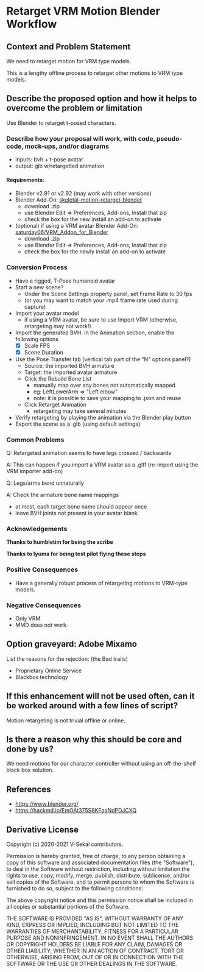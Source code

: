 # Retarget VRM Motion Blender Workflow

## Context and Problem Statement

We need to retarget motion for VRM type models.

This is a lengthy offline process to retarget other motions to VRM type models.

## Describe the proposed option and how it helps to overcome the problem or limitation

Use Blender to retarget t-posed characters.

### Describe how your proposal will work, with code, pseudo-code, mock-ups, and/or diagrams

- inputs: bvh + t-pose avatar
- output: glb w/retargetted animation

#### Requirements:

- Blender v2.91 or v2.92 (may work with other versions)
- Blender Add-On: [skeletal-motion-retarget-blender](https://github.com/fire/skeletal-motion-retarget-blender)
    - download .zip
    - use Blender Edit => Preferences, Add-ons, Install that zip
    - check the box for the new install an add-on to activate
- (optional) if using a VRM avatar Blender Add-On: [saturday06/VRM_Addon_for_Blender](https://github.com/saturday06/VRM_Addon_for_Blender/releases/)
    - download .zip
    - use Blender Edit => Preferences, Add-ons, Install that zip
    - check the box for the newly install an add-on to activate

### Conversion Process

- Have a rigged, T-Pose humanoid avatar
- Start a new scene?
    - Under the Scene Settings property panel, set Frame Rate to 30 fps
    - (or you may want to match your .mp4 frame rate used during capture)
- Import your avatar model
    - if using a VRM avatar, be sure to use Import VRM (otherwise, retargeting may not work!)
- Import the generated BVH. In the Animation section, enable the following options
    - [x] Scale FPS
    - [x] Scene Duration
- Use the Pose Transfer tab (vertical tab part of the "N" options panel?)
    - Source: the imported BVH armature
    - Target: the imported avatar armature
    - Click the Rebuild Bone List
        - manually map over any bones not automatically mapped
        - eg: LeftLowerArm => "Left elbow"
        - note: it is possible to save your mapping to .json and reuse
    - Click Retarget Animation
        - retargeting may take several minutes
- Verify retargeting by playing the animation via the Blender play button
- Export the scene as a .glb (using default settings)

### Common Problems

Q: Retargeted animation seems to have legs crossed / backwards

A: This can happen if you import a VRM avatar as a .gltf (re-import using the VRM importer add-on)

Q: Legs/arms bend unnaturally 

A: Check the armature bone name mappings
  - at most, each target bone name should appear once
  - leave BVH joints not present in your avatar blank

### Acknowledgements

**Thanks to humbletim for being the scribe**

**Thanks to lyuma for being test pilot flying these steps**

### Positive Consequences <!-- optional -->

- Have a generally robust process of retargeting motions to VRM-type models.

### Negative Consequences <!-- optional -->

- Only VRM
- MMD does not work.

## Option graveyard: Adobe Mixamo

List the reasons for the rejection: (the Bad traits)

* Proprietary Online Service
* Blackbox technology

## If this enhancement will not be used often, can it be worked around with a few lines of script?

Motion retargeting is not trivial offline or online.

## Is there a reason why this should be core and done by us?

We need motions for our character controller without using an off-the-shelf black box solution.

## References <!-- optional -->

- https://www.blender.org/
- https://hackmd.io/EmOAt375S8KFqaNdPDJCXQ

## Derivative License

Copyright (c) 2020-2021 V-Sekai contributors.

Permission is hereby granted, free of charge, to any person obtaining a copy
of this software and associated documentation files (the "Software"), to deal
in the Software without restriction, including without limitation the rights
to use, copy, modify, merge, publish, distribute, sublicense, and/or sell
copies of the Software, and to permit persons to whom the Software is
furnished to do so, subject to the following conditions:

The above copyright notice and this permission notice shall be included in all
copies or substantial portions of the Software.

THE SOFTWARE IS PROVIDED "AS IS", WITHOUT WARRANTY OF ANY KIND, EXPRESS OR
IMPLIED, INCLUDING BUT NOT LIMITED TO THE WARRANTIES OF MERCHANTABILITY,
FITNESS FOR A PARTICULAR PURPOSE AND NONINFRINGEMENT. IN NO EVENT SHALL THE
AUTHORS OR COPYRIGHT HOLDERS BE LIABLE FOR ANY CLAIM, DAMAGES OR OTHER
LIABILITY, WHETHER IN AN ACTION OF CONTRACT, TORT OR OTHERWISE, ARISING FROM,
OUT OF OR IN CONNECTION WITH THE SOFTWARE OR THE USE OR OTHER DEALINGS IN THE
SOFTWARE.
